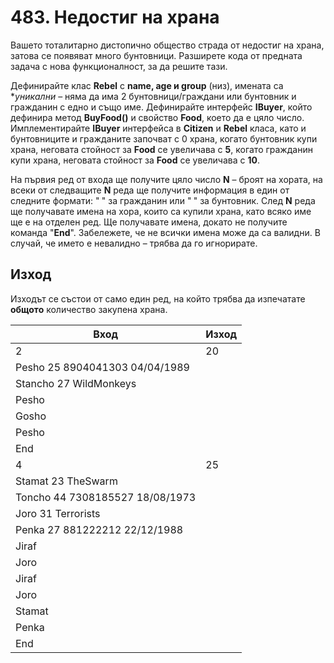 # 483. Недостиг на храна

Вашето тоталитарно дистопично общество страда от недостиг на храна, затова се появяват много бунтовници. Разширете кода от предната задача с нова функционалност, за да решите тази.

Дефинирайте клас **Rebel** с **name, age и group** (низ), имената са **уникални* – няма да има 2 бунтовници/граждани или бунтовник и гражданин с едно и също име. Дефинирайте интерфейс **IBuyer**, който дефинира метод **BuyFood()** и свойство **Food**, което да е цяло число. Имплементирайте **IBuyer** интерфейса в **Citizen** и **Rebel** класа, като и бунтовниците и гражданите започват с 0 храна, когато бунтовник купи храна, неговата стойност за **Food** се увеличава с **5**, когато гражданин купи храна, неговата стойност за **Food** се увеличава с **10**.

На първия ред от входа ще получите цяло число **N** – броят на хората, на всеки от следващите **N** реда ще получите информация в един от следните формати: "**<name> <age> <id> <birthdate>**" за гражданин или "**<name> <age><group>**" за бунтовник. След **N** реда ще получавате имена на хора, които са купили храна, като всяко име ще е на отделен ред. Ще получавате имена, докато не получите команда "**End**". Забележете, че не всички имена може да са валидни. В случай, че името е невалидно – трябва да го игнорирате. 

## Изход
Изходът се състои от само един ред, на който трябва да изпечатате **общото** количество закупена храна.

| Вход                            | Изход |
|---------------------------------|-------|
| 2                               | 20    |
| Pesho 25 8904041303 04/04/1989  |       |
| Stancho 27 WildMonkeys          |       |
| Pesho                           |       |
| Gosho                           |       |
| Pesho                           |       |
| End                             |       |
| 4                               | 25    |
| Stamat 23 TheSwarm              |       |
| Toncho 44 7308185527 18/08/1973 |       |
| Joro 31 Terrorists              |       |
| Penka 27 881222212 22/12/1988   |       |
| Jiraf                           |       |
| Joro                            |       |
| Jiraf                           |       |
| Joro                            |       |
| Stamat                          |       |
| Penka                           |       |
| End                             |       |
